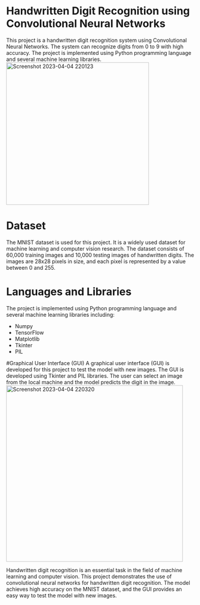 # Handwritten Digit Recognition using Convolutional Neural Networks
This project is a handwritten digit recognition system using Convolutional Neural Networks. The system can recognize digits from 0 to 9 with high accuracy. The project is implemented using Python programming language and several machine learning libraries.
<img width="382" alt="Screenshot 2023-04-04 220123" src="https://user-images.githubusercontent.com/99079792/229850677-48e53b57-f173-4a1a-8fe0-6ef83f3d8e4d.png">

# Dataset
The MNIST dataset is used for this project. It is a widely used dataset for machine learning and computer vision research. The dataset consists of 60,000 training images and 10,000 testing images of handwritten digits. The images are 28x28 pixels in size, and each pixel is represented by a value between 0 and 255.

# Languages and Libraries
The project is implemented using Python programming language and several machine learning libraries including:

 * Numpy
 * TensorFlow
 * Matplotlib
 * Tkinter
 * PIL

#Graphical User Interface (GUI)
A graphical user interface (GUI) is developed for this project to test the model with new images. The GUI is developed using Tkinter and PIL libraries. The user can select an image from the local machine and the model predicts the digit in the image.
<img width="473" alt="Screenshot 2023-04-04 220320" src="https://user-images.githubusercontent.com/99079792/229851123-1c2d6e04-1f0e-4185-b353-20a79e3ca00f.png">

Handwritten digit recognition is an essential task in the field of machine learning and computer vision. This project demonstrates the use of convolutional neural networks for handwritten digit recognition. The model achieves high accuracy on the MNIST dataset, and the GUI provides an easy way to test the model with new images.
